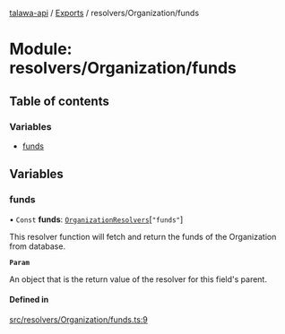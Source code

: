 [talawa-api](../README.md) / [Exports](../modules.md) / resolvers/Organization/funds

# Module: resolvers/Organization/funds

## Table of contents

### Variables

- [funds](resolvers_Organization_funds.md#funds)

## Variables

### funds

• `Const` **funds**: [`OrganizationResolvers`](types_generatedGraphQLTypes.md#organizationresolvers)[``"funds"``]

This resolver function will fetch and return the funds of the Organization from database.

**`Param`**

An object that is the return value of the resolver for this field's parent.

#### Defined in

[src/resolvers/Organization/funds.ts:9](https://github.com/PalisadoesFoundation/talawa-api/blob/4c7d3ea/src/resolvers/Organization/funds.ts#L9)
